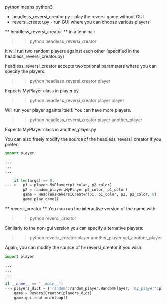 python means python3

* headless_reversi_creator.py	- play the reversi game without GUI
* reversi_creator.py			- run GUI where you can choose various players

** headless_reversi_creator **
in a terminal:

>> python headless_reversi_creator

It will run two random players against each other (specified in the headless_reversi_creator.py)

headless_reversi_creator accepts two optional parameters where you can specify the players. 

>> python headless_reversi_creator player

Expects MyPlayer class in player.py. 

>> python headless_reversi_creator player player

Will run your player againts itself. You can have more players. 

>> python headless_reversi_creator player another_player

Expects MyPlayer class in another_player.py

You can also freely modify the source of the headless_reversi_creator if you prefer:

```python
import player

...
...
...

    if len(args) == 0:
---->   p1 = player.MyPlayer(p1_color, p2_color)
        p2 = random_player.MyPlayer(p2_color, p1_color)
        game = HeadlessReversiCreator(p1, p1_color, p2, p2_color, 8)
        game.play_game()
```


** reversi_creator **
You can run the interactive version of the game with:

>> python reversi_creator

Similarly to the non-gui version you can specify alternative players:

>> python reversi_creator player another_player yet_another_player

Again, you can modify the source of he reversi_creator if you wish:
```python
import player

...
...
...

if __name__ == "__main__": 
--> players_dict = {'random':random_player.RandomPlayer, 'my_player':player.MyPlayer}
    game = ReversiCreator(players_dict)
    game.gui.root.mainloop()
```